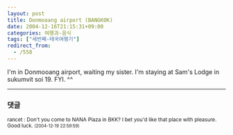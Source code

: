 ```yaml
---
layout: post
title: Donmooang airport (BANGKOK)
date: 2004-12-16T21:15:31+09:00
categories: 여행과-음식
tags: ["세번째-태국여행기"]
redirect_from:
  - /558
---
```


I'm in Donmooang airport, waiting my sister. I'm staying at Sam's Lodge in sukumvit soi 19. FYI. ^^

* * *

### 댓글



<!--- cmt:936 --->
<!--- mail: --->
<!--- parent:0 --->

<small>rancet : Don't you come to NANA Plaza in BKK? I bet you'd like that place with pleasure. Good luck. <small>(2004-12-19 22:59:59)</small></small>

